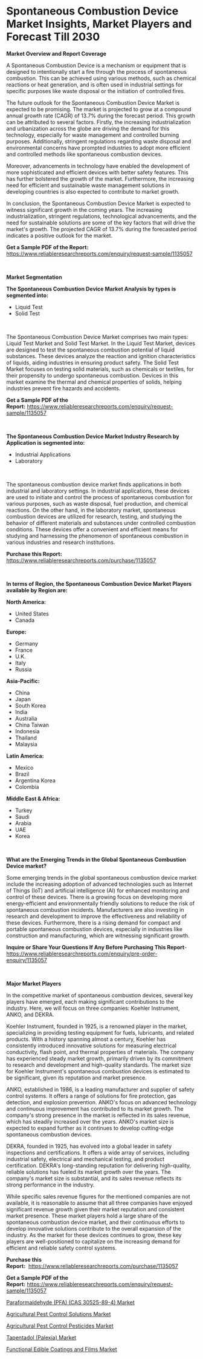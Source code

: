 <p><h1>Spontaneous Combustion Device Market Insights, Market Players and Forecast Till 2030</h1></p><p><strong>Market Overview and Report Coverage</strong></p>
<p><p>A Spontaneous Combustion Device is a mechanism or equipment that is designed to intentionally start a fire through the process of spontaneous combustion. This can be achieved using various methods, such as chemical reactions or heat generation, and is often used in industrial settings for specific purposes like waste disposal or the initiation of controlled fires.</p><p>The future outlook for the Spontaneous Combustion Device Market is expected to be promising. The market is projected to grow at a compound annual growth rate (CAGR) of 13.7% during the forecast period. This growth can be attributed to several factors. Firstly, the increasing industrialization and urbanization across the globe are driving the demand for this technology, especially for waste management and controlled burning purposes. Additionally, stringent regulations regarding waste disposal and environmental concerns have prompted industries to adopt more efficient and controlled methods like spontaneous combustion devices.</p><p>Moreover, advancements in technology have enabled the development of more sophisticated and efficient devices with better safety features. This has further bolstered the growth of the market. Furthermore, the increasing need for efficient and sustainable waste management solutions in developing countries is also expected to contribute to market growth.</p><p>In conclusion, the Spontaneous Combustion Device Market is expected to witness significant growth in the coming years. The increasing industrialization, stringent regulations, technological advancements, and the need for sustainable solutions are some of the key factors that will drive the market's growth. The projected CAGR of 13.7% during the forecasted period indicates a positive outlook for the market.</p></p>
<p><strong>Get a Sample PDF of the Report:</strong> <a href="https://www.reliableresearchreports.com/enquiry/request-sample/1135057">https://www.reliableresearchreports.com/enquiry/request-sample/1135057</a></p>
<p>&nbsp;</p>
<p><strong>Market Segmentation</strong></p>
<p><strong>The Spontaneous Combustion Device Market Analysis by types is segmented into:</strong></p>
<p><ul><li>Liquid Test</li><li>Solid Test</li></ul></p>
<p>&nbsp;</p>
<p><p>The Spontaneous Combustion Device Market comprises two main types: Liquid Test Market and Solid Test Market. In the Liquid Test Market, devices are designed to test the spontaneous combustion potential of liquid substances. These devices analyze the reaction and ignition characteristics of liquids, aiding industries in ensuring product safety. The Solid Test Market focuses on testing solid materials, such as chemicals or textiles, for their propensity to undergo spontaneous combustion. Devices in this market examine the thermal and chemical properties of solids, helping industries prevent fire hazards and accidents.</p></p>
<p><strong>Get a Sample PDF of the Report:</strong>&nbsp;<a href="https://www.reliableresearchreports.com/enquiry/request-sample/1135057">https://www.reliableresearchreports.com/enquiry/request-sample/1135057</a></p>
<p>&nbsp;</p>
<p><strong>The Spontaneous Combustion Device Market Industry Research by Application is segmented into:</strong></p>
<p><ul><li>Industrial Applications</li><li>Laboratory</li></ul></p>
<p>&nbsp;</p>
<p><p>The spontaneous combustion device market finds applications in both industrial and laboratory settings. In industrial applications, these devices are used to initiate and control the process of spontaneous combustion for various purposes, such as waste disposal, fuel production, and chemical reactions. On the other hand, in the laboratory market, spontaneous combustion devices are utilized for research, testing, and studying the behavior of different materials and substances under controlled combustion conditions. These devices offer a convenient and efficient means for studying and harnessing the phenomenon of spontaneous combustion in various industries and research institutions.</p></p>
<p><strong>Purchase this Report:</strong>&nbsp; <a href="https://www.reliableresearchreports.com/purchase/1135057">https://www.reliableresearchreports.com/purchase/1135057</a></p>
<p>&nbsp;</p>
<p><strong>In terms of Region, the Spontaneous Combustion Device Market Players available by Region are:</strong></p>
<p>
    <p> <strong> North America: </strong>
        <ul>
            <li>United States</li>
            <li>Canada</li>
        </ul>
        </p> 
    <p> <strong> Europe: </strong>
        <ul>
            <li>Germany</li>
            <li>France</li>
            <li>U.K.</li>
            <li>Italy</li>
            <li>Russia</li>
        </ul>
        </p> 
    <p> <strong> Asia-Pacific: </strong>
        <ul>
            <li>China</li>
            <li>Japan</li>
            <li>South Korea</li>
            <li>India</li>
            <li>Australia</li>
            <li>China Taiwan</li>
            <li>Indonesia</li>
            <li>Thailand</li>
            <li>Malaysia</li>
        </ul>
        </p> 
    <p> <strong> Latin America: </strong>
        <ul>
            <li>Mexico</li>
            <li>Brazil</li>
            <li>Argentina Korea</li>
            <li>Colombia</li>
        </ul>
        </p> 
    <p> <strong> Middle East & Africa: </strong>
        <ul>
            <li>Turkey</li>
            <li>Saudi</li>
            <li>Arabia</li>
            <li>UAE</li>
            <li>Korea</li>
        </ul>
    </p>
    </p>
<p>&nbsp;</p>
<p><strong>What are the Emerging Trends in the Global Spontaneous Combustion Device market?</strong></p>
<p><p>Some emerging trends in the global spontaneous combustion device market include the increasing adoption of advanced technologies such as Internet of Things (IoT) and artificial intelligence (AI) for enhanced monitoring and control of these devices. There is a growing focus on developing more energy-efficient and environmentally friendly solutions to reduce the risk of spontaneous combustion incidents. Manufacturers are also investing in research and development to improve the effectiveness and reliability of these devices. Furthermore, there is a rising demand for compact and portable spontaneous combustion devices, especially in industries like construction and manufacturing, which are witnessing significant growth.</p></p>
<p><strong>Inquire or Share Your Questions If Any Before Purchasing This Report</strong>- <a href="https://www.reliableresearchreports.com/enquiry/pre-order-enquiry/1135057">https://www.reliableresearchreports.com/enquiry/pre-order-enquiry/1135057</a></p>
<p>&nbsp;</p>
<p><strong>Major Market Players</strong></p>
<p><p>In the competitive market of spontaneous combustion devices, several key players have emerged, each making significant contributions to the industry. Here, we will focus on three companies: Koehler Instrument, ANKO, and DEKRA. </p><p>Koehler Instrument, founded in 1925, is a renowned player in the market, specializing in providing testing equipment for fuels, lubricants, and related products. With a history spanning almost a century, Koehler has consistently introduced innovative solutions for measuring electrical conductivity, flash point, and thermal properties of materials. The company has experienced steady market growth, primarily driven by its commitment to research and development and high-quality standards. The market size for Koehler Instrument's spontaneous combustion devices is estimated to be significant, given its reputation and market presence.</p><p>ANKO, established in 1986, is a leading manufacturer and supplier of safety control systems. It offers a range of solutions for fire protection, gas detection, and explosion prevention. ANKO's focus on advanced technology and continuous improvement has contributed to its market growth. The company's strong presence in the market is reflected in its sales revenue, which has steadily increased over the years. ANKO's market size is expected to expand further as it continues to develop cutting-edge spontaneous combustion devices.</p><p>DEKRA, founded in 1925, has evolved into a global leader in safety inspections and certifications. It offers a wide array of services, including industrial safety, electrical and mechanical testing, and product certification. DEKRA's long-standing reputation for delivering high-quality, reliable solutions has fueled its market growth over the years. The company's market size is substantial, and its sales revenue reflects its strong performance in the industry.</p><p>While specific sales revenue figures for the mentioned companies are not available, it is reasonable to assume that all three companies have enjoyed significant revenue growth given their market reputation and consistent market presence. These market players hold a large share of the spontaneous combustion device market, and their continuous efforts to develop innovative solutions contribute to the overall expansion of the industry. As the market for these devices continues to grow, these key players are well-positioned to capitalize on the increasing demand for efficient and reliable safety control systems.</p></p>
<p><strong>Purchase this Report:</strong>&nbsp;&nbsp;<a href="https://www.reliableresearchreports.com/purchase/1135057">https://www.reliableresearchreports.com/purchase/1135057</a></p>
<p></p>
<p><strong>Get a Sample PDF of the Report:</strong>&nbsp;<a href="https://www.reliableresearchreports.com/enquiry/request-sample/1135057">https://www.reliableresearchreports.com/enquiry/request-sample/1135057</a></p>
<p><p><a href="https://medium.com/@mariad13206/paraformaldehyde-pfa-cas-30525-89-4-market-analysis-and-sze-forecasted-for-period-from-2023-to-74d4e31821b6">Paraformaldehyde (PFA) (CAS 30525-89-4) Market</a></p><p><a href="https://www.linkedin.com/pulse/agricultural-pest-control-solutions-market-insights-players/">Agricultural Pest Control Solutions Market</a></p><p><a href="https://www.linkedin.com/pulse/agricultural-pest-control-pesticides-market-challenges-opportunities/">Agricultural Pest Control Pesticides Market</a></p><p><a href="https://medium.com/@andem140256/tapentadol-palexia-market-trends-forecast-and-competitive-analysis-to-2030-d97bd9d9e2a6">Tapentadol (Palexia) Market</a></p><p><a href="https://www.linkedin.com/pulse/functional-edible-coatings-films-market-size-share-global/">Functional Edible Coatings and Films Market</a></p></p>